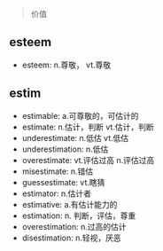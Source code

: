 > 价值

## esteem
- esteem: n.尊敬， vt.尊敬


## estim

- estimable: a.可尊敬的，可估计的
- estimate: n.估计，判断 vt.估计，判断
- underestimate: n.低估 vt.低估
- underestimation: n.低估
- overestimate: vt.评估过高 n.评估过高
- misestimate: n.错估
- guessestimate: vt.瞎猜
- estimator: n.估计者
- estimative: a.有估计能力的
- estimation: n. 判断，评估，尊重
- overestimation: n.过高的估计
- disestimation: n.轻视，厌恶
